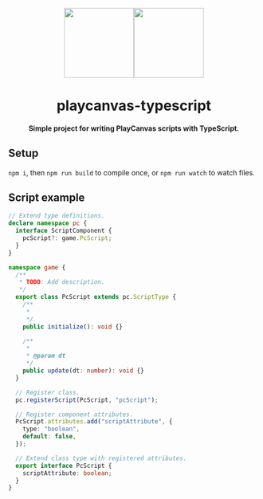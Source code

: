 

<div align="center">


<img width="140" src="https://s3-eu-west-1.amazonaws.com/static.playcanvas.com/platform/images/logo/playcanvas-logo-medium.png"/><img width="140" src="https://cdn.worldvectorlogo.com/logos/typescript.svg"/>

# playcanvas-typescript

#### Simple project for writing PlayCanvas scripts with TypeScript.

</div>

## Setup

`npm i`, then `npm run build` to compile once, or `npm run watch` to watch files.

## Script example

```ts
// Extend type definitions.
declare namespace pc {
  interface ScriptComponent {
    pcScript?: game.PcScript;
  }
}

namespace game {
  /**
   * TODO: Add description.
   */
  export class PcScript extends pc.ScriptType {
    /**
     *
     */
    public initialize(): void {}

    /**
     *
     * @param dt
     */
    public update(dt: number): void {}
  }

  // Register class.
  pc.registerScript(PcScript, "pcScript");

  // Register component attributes.
  PcScript.attributes.add("scriptAttribute", {
    type: "boolean",
    default: false,
  });

  // Extend class type with registered attributes.
  export interface PcScript {
    scriptAttribute: boolean;
  }
}

```